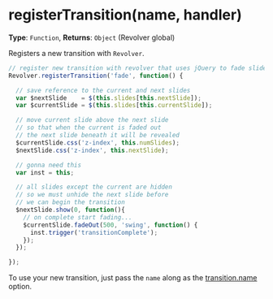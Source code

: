 # registerTransition(name, handler)

**Type**: `Function`, **Returns**: `Object` (Revolver global)

Registers a new transition with `Revolver`.

```javascript
// register new transition with revolver that uses jQuery to fade slides in and out
Revolver.registerTransition('fade', function() {

  // save reference to the current and next slides
  var $nextSlide    = $(this.slides[this.nextSlide]);
  var $currentSlide = $(this.slides[this.currentSlide]);

  // move current slide above the next slide
  // so that when the current is faded out
  // the next slide beneath it will be revealed
  $currentSlide.css('z-index', this.numSlides);
  $nextSlide.css('z-index', this.nextSlide);

  // gonna need this
  var inst = this;

  // all slides except the current are hidden
  // so we must unhide the next slide before 
  // we can begin the transition
  $nextSlide.show(0, function(){
    // on complete start fading...
    $currentSlide.fadeOut(500, 'swing', function() { 
      inst.trigger('transitionComplete'); 
    });
  });

});
```

To use your new transition, just pass the `name` along as the [transition.name](docs/revolver.options.transition.name.md) option.